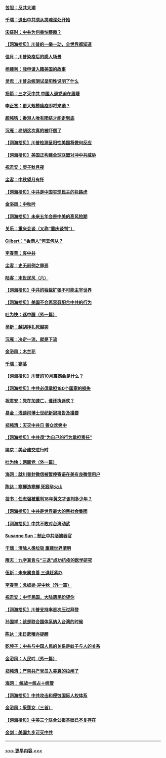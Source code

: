 #### [苦胆：反共大潮](../pages/nsc993/n12459469.md?t=10081102) 
#### [千瑞：退出中共须从灵魂深处开始](../pages/nsc993/n12459437.md?t=10081102) 
#### [宋征时：中共为何害怕蔡霞？](../pages/nsc993/n12459097.md?t=10081102) 
#### [【网海拾贝】川普的一举一动，全世界都知道](../pages/nsc993/n12458825.md?t=10081102) 
#### [佳月：川普染疫后的感人场景](../pages/nsc993/n12456994.md?t=10081102) 
#### [杨建利：我申请入籍美国的故事](../pages/nsc993/n12455635.md?t=10081102) 
#### [吴侃：川普总统测试呈阳性说明了什么](../pages/nsc993/n12451869.md?t=10081102) 
#### [扬箭：三才灭中共 中国人退党迫在眉睫](../pages/nsc993/n12451842.md?t=10081102) 
#### [李正宽：更大规模瘟疫即将来袭？](../pages/nsc993/n12451455.md?t=10081102) 
#### [颜纯钩：香港人唯有团结才能走到底](../pages/nsc993/n12450870.md?t=10081102) 
#### [沉雁：老胡这次真的被吓倒了](../pages/nsc993/n12449796.md?t=10081102) 
#### [【网海拾贝】川普检测呈阳性美国将做何反应](../pages/nsc993/n12449042.md?t=10081102) 
#### [【网海拾贝】美国正构建全球联盟对冲中共威胁](../pages/nsc993/n12446580.md?t=10081102) 
#### [祝君安：庚子秋月夜](../pages/nsc993/n12445870.md?t=10081102) 
#### [尘客：中秋望月有怀](../pages/nsc993/n12444632.md?t=10081102) 
#### [【网海拾贝】中共是中国实现民主的拦路虎](../pages/nsc993/n12443573.md?t=10081102) 
#### [金浴凤：中秋吟](../pages/nsc993/n12441773.md?t=10081102) 
#### [【网海拾贝】未来五年会是中美的高风险期](../pages/nsc993/n12440760.md?t=10081102) 
#### [关乐：重庆会谈（又称“重庆谈判”）](../pages/nsc993/n12437525.md?t=10081102) 
#### [Gilbert：“香港人”何去何从？](../pages/nsc993/n12435894.md?t=10081102) 
#### [李春草：哀中共](../pages/nsc993/n12435874.md?t=10081102) 
#### [尘客：史无前例之罪恶](../pages/nsc993/n12435762.md?t=10081102) 
#### [陆客：末世民风（六）](../pages/nsc993/n12435354.md?t=10081102) 
#### [【网海拾贝】中共的独裁扩张不可能主宰世界](../pages/nsc993/n12435151.md?t=10081102) 
#### [【网海拾贝】美国不会再容忍配合中共的行为](../pages/nsc993/n12433808.md?t=10081102) 
#### [吐为快：迷中醒（外一篇）](../pages/nsc993/n12433585.md?t=10081102) 
#### [吴新：越胡挣扎死越突](../pages/nsc993/n12433562.md?t=10081102) 
#### [沉雁：决定一流，就是下流](../pages/nsc993/n12432128.md?t=10081102) 
#### [金浴凤：木兰花](../pages/nsc993/n12432124.md?t=10081102) 
#### [千瑞：寥落](../pages/nsc993/n12432071.md?t=10081102) 
#### [【网海拾贝】川普的10月震撼会是什么？](../pages/nsc993/n12431624.md?t=10081102) 
#### [【网海拾贝】中共必须承担180个国家的损失](../pages/nsc993/n12428893.md?t=10081102) 
#### [祝君安：党在加速亡，谁还执迷欢？](../pages/nsc993/n12428652.md?t=10081102) 
#### [易金：浅谈闫博士世纪新冠报告及撮要](../pages/nsc993/n12426822.md?t=10081102) 
#### [郑纯清：天灭中共日 善众欢笑中](../pages/nsc993/n12426784.md?t=10081102) 
#### [【网海拾贝】中共须“为自己的行为承担责任”](../pages/nsc993/n12426067.md?t=10081102) 
#### [梁京：美台建交进行时](../pages/nsc993/n12424066.md?t=10081102) 
#### [吐为快：两面党（外一篇）](../pages/nsc993/n12424043.md?t=10081102) 
#### [海网：就川普封微信被暂停寄语在美有良微信用户](../pages/nsc993/n12424021.md?t=10081102) 
#### [陈达：寒蝉造寒蝉 死寂孕火山](../pages/nsc993/n12423958.md?t=10081102) 
#### [投书：任志强被重判18年黄文才该判多少年？](../pages/nsc993/n12423672.md?t=10081102) 
#### [【网海拾贝】中共是世界最大的黑社会集团](../pages/nsc993/n12423543.md?t=10081102) 
#### [【网海拾贝】中共不敢对台湾动武](../pages/nsc993/n12421418.md?t=10081102) 
#### [Susanne Sun：制止中共活摘器官](../pages/nsc993/n12419654.md?t=10081102) 
#### [千瑞：清除人类垃圾 重建世界清明](../pages/nsc993/n12419414.md?t=10081102) 
#### [隋志：九字真言与“三退”成功抗疫的医学研究](../pages/nsc993/n12419248.md?t=10081102) 
#### [伍新：未来属良善 三退赶紧办](../pages/nsc993/n12418496.md?t=10081102) 
#### [李春草：念奴娇·迎中秋（外一篇）](../pages/nsc993/n12418465.md?t=10081102) 
#### [祝君安：中华民国，大陆遗民盼望你](../pages/nsc993/n12418089.md?t=10081102) 
#### [【网海拾贝】川普支持率首次压过拜登](../pages/nsc993/n12418050.md?t=10081102) 
#### [孙国祥：该是联合国体系纳入台湾的时候](../pages/nsc993/n12417369.md?t=10081102) 
#### [陈达：末日悲嚎亦提醒](../pages/nsc993/n12416736.md?t=10081102) 
#### [乾坤子：中共与中国人民的关系是蚊子与人的关系](../pages/nsc993/n12416632.md?t=10081102) 
#### [金浴凤：人民吟（外一篇）](../pages/nsc993/n12416567.md?t=10081102) 
#### [郑纯清：严禁共产党员入美真的拉闸了](../pages/nsc993/n12416550.md?t=10081102) 
#### [海网： 统战＝统占＋统管](../pages/nsc993/n12416404.md?t=10081102) 
#### [【网海拾贝】中共攻击和侵蚀国际人权体系](../pages/nsc993/n12416250.md?t=10081102) 
#### [金浴凤：采莲女（三首）](../pages/nsc993/n12415517.md?t=10081102) 
#### [【网海拾贝】中美三个联合公报基础已不复存在](../pages/nsc993/n12415054.md?t=10081102) 
#### [金剑：美国九步可灭中共](../pages/nsc993/n12413183.md?t=10081102) 

----
#### [ >>> 更早内容 <<< ](../indexes/nsc993-earlier.md)
